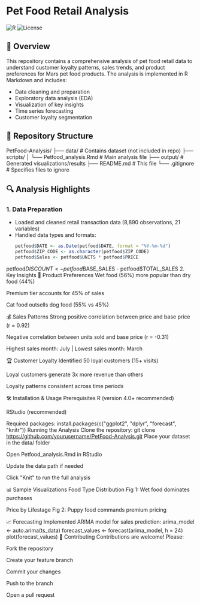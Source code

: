 # Pet Food Retail Analysis

![R](https://img.shields.io/badge/language-R-blue.svg)
![License](https://img.shields.io/badge/license-MIT-green.svg)

## 📌 Overview

This repository contains a comprehensive analysis of pet food retail data to understand customer loyalty patterns, sales trends, and product preferences for Mars pet food products. The analysis is implemented in R Markdown and includes:

- Data cleaning and preparation
- Exploratory data analysis (EDA)
- Visualization of key insights
- Time series forecasting
- Customer loyalty segmentation

## 📂 Repository Structure
PetFood-Analysis/
├── data/ # Contains dataset (not included in repo)
├── scripts/
│ └── Petfood_analysis.Rmd # Main analysis file
├── output/ # Generated visualizations/results
├── README.md # This file
└── .gitignore # Specifies files to ignore

## 🔍 Analysis Highlights

### 1. Data Preparation
- Loaded and cleaned retail transaction data (8,890 observations, 21 variables)
- Handled data types and formats:
  ```r
  petfood$DATE <- as.Date(petfood$DATE, format = "%Y-%m-%d")
  petfood$ZIP_CODE <- as.character(petfood$ZIP_CODE)
  petfood$Sales <- petfood$UNITS * petfood$PRICE
petfood$DISCOUNT <- petfood$BASE_SALES - petfood$TOTAL_SALES
2. Key Insights
🐾 Product Preferences
Wet food (56%) more popular than dry food (44%)

Premium tier accounts for 45% of sales

Cat food outsells dog food (55% vs 45%)

💰 Sales Patterns
Strong positive correlation between price and base price (r = 0.92)

Negative correlation between units sold and base price (r = -0.31)

Highest sales month: July | Lowest sales month: March

🏆 Customer Loyalty
Identified 50 loyal customers (15+ visits)

Loyal customers generate 3x more revenue than others

Loyalty patterns consistent across time periods

🛠️ Installation & Usage
Prerequisites
R (version 4.0+ recommended)

RStudio (recommended)

Required packages:
install.packages(c("ggplot2", "dplyr", "forecast", "knitr"))
Running the Analysis
Clone the repository:
git clone https://github.com/yourusername/PetFood-Analysis.git
Place your dataset in the data/ folder

Open Petfood_analysis.Rmd in RStudio

Update the data path if needed

Click "Knit" to run the full analysis

📊 Sample Visualizations
Food Type Distribution
Fig 1: Wet food dominates purchases

Price by Lifestage
Fig 2: Puppy food commands premium pricing

📈 Forecasting
Implemented ARIMA model for sales prediction:
arima_model <- auto.arima(ts_data)
forecast_values <- forecast(arima_model, h = 24)
plot(forecast_values)
🤝 Contributing
Contributions are welcome! Please:

Fork the repository

Create your feature branch

Commit your changes

Push to the branch

Open a pull request
